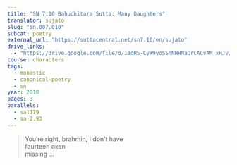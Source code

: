 ```yaml
---
title: "SN 7.10 Bahudhītara Sutta: Many Daughters"
translator: sujato
slug: "sn.007.010"
subcat: poetry
external_url: "https://suttacentral.net/sn7.10/en/sujato"
drive_links:
  - "https://drive.google.com/file/d/18qRS-CyW9yoSSnNHHNaOrCACvAM_xHJv/view?usp=drivesdk"
course: characters
tags:
  - monastic
  - canonical-poetry
  - sn
year: 2018
pages: 3
parallels:
  - sa1179
  - sa-2.93
---
```


> You’re right, brahmin, I don’t have  
fourteen oxen  
missing ...
